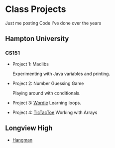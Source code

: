 # Class Projects

Just me posting Code I've done over the years

## Hampton University

### CS151

  * Project 1: Madlibs

    Experimenting with Java variables and printing.
    
  * Project 2: Number Guessing Game

    Playing around with conditionals.
    
  * Project 3: [Wordle](https://github.com/Ahopson/School-projects/blob/main/HopsonAniya_P3.java)
    Learning loops.
    
  * Project 4: [TicTacToe](https://github.com/Ahopson/School-projects/blob/main/HopsonAniya_P3.java)
    Working with Arrays

    


## Longview High

  * [Hangman](https://github.com/Ahopson/School-projects/blob/main/hangman.py)
